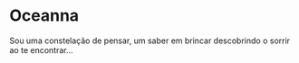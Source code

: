 # Oceanna
Sou uma constelação de pensar, um saber em brincar descobrindo o sorrir ao te encontrar...
